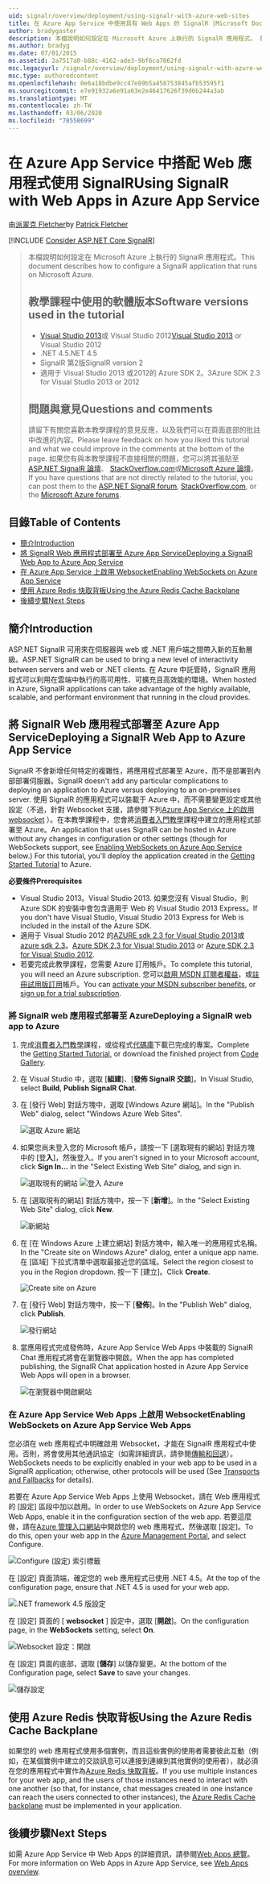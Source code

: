 ```yaml
---
uid: signalr/overview/deployment/using-signalr-with-azure-web-sites
title: 在 Azure App Service 中使用具有 Web Apps 的 SignalR |Microsoft Docs
author: bradygaster
description: 本檔說明如何設定在 Microsoft Azure 上執行的 SignalR 應用程式。 教學課程中所使用的軟體版本 Visual Studio 2013 或 Vis 。
ms.author: bradyg
ms.date: 07/01/2015
ms.assetid: 2a7517a0-b88c-4162-ade3-9bf6ca7062fd
msc.legacyurl: /signalr/overview/deployment/using-signalr-with-azure-web-sites
msc.type: authoredcontent
ms.openlocfilehash: 0e6a18bdbe9cc47e89b5a458753845afb53595f1
ms.sourcegitcommit: e7e91932a6e91a63e2e46417626f39d6b244a3ab
ms.translationtype: MT
ms.contentlocale: zh-TW
ms.lasthandoff: 03/06/2020
ms.locfileid: "78558699"
---
```

# <a name="using-signalr-with-web-apps-in-azure-app-service"></a><span data-ttu-id="77320-104">在 Azure App Service 中搭配 Web 應用程式使用 SignalR</span><span class="sxs-lookup"><span data-stu-id="77320-104">Using SignalR with Web Apps in Azure App Service</span></span>

<span data-ttu-id="77320-105">由[派翠克 Fletcher](https://github.com/pfletcher)</span><span class="sxs-lookup"><span data-stu-id="77320-105">by [Patrick Fletcher](https://github.com/pfletcher)</span></span>

[!INCLUDE [Consider ASP.NET Core SignalR](~/includes/signalr/signalr-version-disambiguation.md)]

> <span data-ttu-id="77320-106">本檔說明如何設定在 Microsoft Azure 上執行的 SignalR 應用程式。</span><span class="sxs-lookup"><span data-stu-id="77320-106">This document describes how to configure a SignalR application that runs on Microsoft Azure.</span></span>
>
> ## <a name="software-versions-used-in-the-tutorial"></a><span data-ttu-id="77320-107">教學課程中使用的軟體版本</span><span class="sxs-lookup"><span data-stu-id="77320-107">Software versions used in the tutorial</span></span>
>
>
> - <span data-ttu-id="77320-108">[Visual Studio 2013](https://my.visualstudio.com/Downloads?q=visual%20studio%202013)或 Visual Studio 2012</span><span class="sxs-lookup"><span data-stu-id="77320-108">[Visual Studio 2013](https://my.visualstudio.com/Downloads?q=visual%20studio%202013) or Visual Studio 2012</span></span>
> - <span data-ttu-id="77320-109">.NET 4.5</span><span class="sxs-lookup"><span data-stu-id="77320-109">.NET 4.5</span></span>
> - <span data-ttu-id="77320-110">SignalR 第2版</span><span class="sxs-lookup"><span data-stu-id="77320-110">SignalR version 2</span></span>
> - <span data-ttu-id="77320-111">適用于 Visual Studio 2013 或2012的 Azure SDK 2。3</span><span class="sxs-lookup"><span data-stu-id="77320-111">Azure SDK 2.3 for Visual Studio 2013 or 2012</span></span>
>
>
>
> ## <a name="questions-and-comments"></a><span data-ttu-id="77320-112">問題與意見</span><span class="sxs-lookup"><span data-stu-id="77320-112">Questions and comments</span></span>
>
> <span data-ttu-id="77320-113">請留下有關您喜歡本教學課程的意見反應，以及我們可以在頁面底部的批註中改進的內容。</span><span class="sxs-lookup"><span data-stu-id="77320-113">Please leave feedback on how you liked this tutorial and what we could improve in the comments at the bottom of the page.</span></span> <span data-ttu-id="77320-114">如果您有與本教學課程不直接相關的問題，您可以將其張貼至[ASP.NET SignalR 論壇](https://forums.asp.net/1254.aspx/1?ASP+NET+SignalR)、 [StackOverflow.com](http://stackoverflow.com/)或[Microsoft Azure 論壇](https://social.msdn.microsoft.com/Forums/windowsazure/home?category=windowsazureplatform)。</span><span class="sxs-lookup"><span data-stu-id="77320-114">If you have questions that are not directly related to the tutorial, you can post them to the [ASP.NET SignalR forum](https://forums.asp.net/1254.aspx/1?ASP+NET+SignalR), [StackOverflow.com](http://stackoverflow.com/), or the [Microsoft Azure forums](https://social.msdn.microsoft.com/Forums/windowsazure/home?category=windowsazureplatform).</span></span>

## <a name="table-of-contents"></a><span data-ttu-id="77320-115">目錄</span><span class="sxs-lookup"><span data-stu-id="77320-115">Table of Contents</span></span>

- [<span data-ttu-id="77320-116">簡介</span><span class="sxs-lookup"><span data-stu-id="77320-116">Introduction</span></span>](#introduction)
- [<span data-ttu-id="77320-117">將 SignalR Web 應用程式部署至 Azure App Service</span><span class="sxs-lookup"><span data-stu-id="77320-117">Deploying a SignalR Web App to Azure App Service</span></span>](#deploying)
- [<span data-ttu-id="77320-118">在 Azure App Service 上啟用 Websocket</span><span class="sxs-lookup"><span data-stu-id="77320-118">Enabling WebSockets on Azure App Service</span></span>](#websocket)
- [<span data-ttu-id="77320-119">使用 Azure Redis 快取背板</span><span class="sxs-lookup"><span data-stu-id="77320-119">Using the Azure Redis Cache Backplane</span></span>](#backplane)
- [<span data-ttu-id="77320-120">後續步驟</span><span class="sxs-lookup"><span data-stu-id="77320-120">Next Steps</span></span>](#nextsteps)

<a id="introduction"></a>
## <a name="introduction"></a><span data-ttu-id="77320-121">簡介</span><span class="sxs-lookup"><span data-stu-id="77320-121">Introduction</span></span>

<span data-ttu-id="77320-122">ASP.NET SignalR 可用來在伺服器與 web 或 .NET 用戶端之間帶入新的互動層級。</span><span class="sxs-lookup"><span data-stu-id="77320-122">ASP.NET SignalR can be used to bring a new level of interactivity between servers and web or .NET clients.</span></span> <span data-ttu-id="77320-123">在 Azure 中託管時，SignalR 應用程式可以利用在雲端中執行的高可用性、可擴充且高效能的環境。</span><span class="sxs-lookup"><span data-stu-id="77320-123">When hosted in Azure, SignalR applications can take advantage of the highly available, scalable, and performant environment that running in the cloud provides.</span></span>

<a id="deploying"></a>
## <a name="deploying-a-signalr-web-app-to-azure-app-service"></a><span data-ttu-id="77320-124">將 SignalR Web 應用程式部署至 Azure App Service</span><span class="sxs-lookup"><span data-stu-id="77320-124">Deploying a SignalR Web App to Azure App Service</span></span>

<span data-ttu-id="77320-125">SignalR 不會新增任何特定的複雜性，將應用程式部署至 Azure，而不是部署到內部部署伺服器。</span><span class="sxs-lookup"><span data-stu-id="77320-125">SignalR doesn't add any particular complications to deploying an application to Azure versus deploying to an on-premises server.</span></span> <span data-ttu-id="77320-126">使用 SignalR 的應用程式可以裝載于 Azure 中，而不需要變更設定或其他設定（不過，針對 Websocket 支援，請參閱下列[Azure App Service 上的啟用 websocket](#websocket) ）。在本教學課程中，您會將[消費者入門教學](../getting-started/tutorial-getting-started-with-signalr.md)課程中建立的應用程式部署至 Azure。</span><span class="sxs-lookup"><span data-stu-id="77320-126">An application that uses SignalR can be hosted in Azure without any changes in configuration or other settings (though for WebSockets support, see [Enabling WebSockets on Azure App Service](#websocket) below.) For this tutorial, you'll deploy the application created in the [Getting Started Tutorial](../getting-started/tutorial-getting-started-with-signalr.md) to Azure.</span></span>

<span data-ttu-id="77320-127">**必要條件**</span><span class="sxs-lookup"><span data-stu-id="77320-127">**Prerequisites**</span></span>

- <span data-ttu-id="77320-128">Visual Studio 2013。</span><span class="sxs-lookup"><span data-stu-id="77320-128">Visual Studio 2013.</span></span> <span data-ttu-id="77320-129">如果您沒有 Visual Studio，則 Azure SDK 的安裝中會包含適用于 Web 的 Visual Studio 2013 Express。</span><span class="sxs-lookup"><span data-stu-id="77320-129">If you don't have Visual Studio, Visual Studio 2013 Express for Web is included in the install of the Azure SDK.</span></span>
- <span data-ttu-id="77320-130">適用于 Visual Studio 2012 的[AZURE sdk 2.3 for Visual Studio 2013](https://go.microsoft.com/fwlink/?linkid=324322&clcid=0x409)或[azure sdk 2.3](https://go.microsoft.com/fwlink/p/?linkid=323511)。</span><span class="sxs-lookup"><span data-stu-id="77320-130">[Azure SDK 2.3 for Visual Studio 2013](https://go.microsoft.com/fwlink/?linkid=324322&clcid=0x409) or [Azure SDK 2.3 for Visual Studio 2012](https://go.microsoft.com/fwlink/p/?linkid=323511).</span></span>
- <span data-ttu-id="77320-131">若要完成此教學課程，您需要 Azure 訂用帳戶。</span><span class="sxs-lookup"><span data-stu-id="77320-131">To complete this tutorial, you will need an Azure subscription.</span></span> <span data-ttu-id="77320-132">您可以[啟用 MSDN 訂閱者權益](https://azure.microsoft.com/pricing/member-offers/msdn-benefits-details/)，或[註冊試用版訂用](https://azure.microsoft.com/pricing/free-trial/)帳戶。</span><span class="sxs-lookup"><span data-stu-id="77320-132">You can [activate your MSDN subscriber benefits](https://azure.microsoft.com/pricing/member-offers/msdn-benefits-details/), or [sign up for a trial subscription](https://azure.microsoft.com/pricing/free-trial/).</span></span>

### <a name="deploying-a-signalr-web-app-to-azure"></a><span data-ttu-id="77320-133">將 SignalR web 應用程式部署至 Azure</span><span class="sxs-lookup"><span data-stu-id="77320-133">Deploying a SignalR web app to Azure</span></span>

1. <span data-ttu-id="77320-134">完成[消費者入門教學](../getting-started/tutorial-getting-started-with-signalr.md)課程，或從程式[代碼庫](https://code.msdn.microsoft.com/SignalR-Getting-Started-b9d18aa9)下載已完成的專案。</span><span class="sxs-lookup"><span data-stu-id="77320-134">Complete the [Getting Started Tutorial](../getting-started/tutorial-getting-started-with-signalr.md), or download the finished project from [Code Gallery](https://code.msdn.microsoft.com/SignalR-Getting-Started-b9d18aa9).</span></span>
2. <span data-ttu-id="77320-135">在 Visual Studio 中，選取 [**組建**]、[**發佈 SignalR 交談**]。</span><span class="sxs-lookup"><span data-stu-id="77320-135">In Visual Studio, select **Build**, **Publish SignalR Chat**.</span></span>
3. <span data-ttu-id="77320-136">在 [發行 Web] 對話方塊中，選取 [Windows Azure 網站]。</span><span class="sxs-lookup"><span data-stu-id="77320-136">In the "Publish Web" dialog, select "Windows Azure Web Sites".</span></span>

    ![選取 Azure 網站](using-signalr-with-azure-web-sites/_static/image1.png)
4. <span data-ttu-id="77320-138">如果您尚未登入您的 Microsoft 帳戶，請按一下 [選取現有的網站] 對話方塊中的 [登**入**]，然後登入。</span><span class="sxs-lookup"><span data-stu-id="77320-138">If you aren't signed in to your Microsoft account, click **Sign In...** in the "Select Existing Web Site" dialog, and sign in.</span></span>

    ![選取現有的網站](using-signalr-with-azure-web-sites/_static/image2.png)    ![登入 Azure](using-signalr-with-azure-web-sites/_static/image3.png)
5. <span data-ttu-id="77320-141">在 [選取現有的網站] 對話方塊中，按一下 [**新增**]。</span><span class="sxs-lookup"><span data-stu-id="77320-141">In the "Select Existing Web Site" dialog, click **New**.</span></span>

    ![新網站](using-signalr-with-azure-web-sites/_static/image4.png)
6. <span data-ttu-id="77320-143">在 [在 Windows Azure 上建立網站] 對話方塊中，輸入唯一的應用程式名稱。</span><span class="sxs-lookup"><span data-stu-id="77320-143">In the "Create site on Windows Azure" dialog, enter a unique app name.</span></span> <span data-ttu-id="77320-144">在 [區域] 下拉式清單中選取最接近您的區域。</span><span class="sxs-lookup"><span data-stu-id="77320-144">Select the region closest to you in the Region dropdown.</span></span> <span data-ttu-id="77320-145">按一下 [建立]。</span><span class="sxs-lookup"><span data-stu-id="77320-145">Click **Create**.</span></span>

    ![Create site on Azure](using-signalr-with-azure-web-sites/_static/image5.png)
7. <span data-ttu-id="77320-147">在 [發行 Web] 對話方塊中，按一下 [**發佈**]。</span><span class="sxs-lookup"><span data-stu-id="77320-147">In the "Publish Web" dialog, click **Publish**.</span></span>

    ![發行網站](using-signalr-with-azure-web-sites/_static/image6.png)
8. <span data-ttu-id="77320-149">當應用程式完成發佈時，Azure App Service Web Apps 中裝載的 SignalR Chat 應用程式將會在瀏覽器中開啟。</span><span class="sxs-lookup"><span data-stu-id="77320-149">When the app has completed publishing, the SignalR Chat application hosted in Azure App Service Web Apps will open in a browser.</span></span>

    ![在瀏覽器中開啟網站](using-signalr-with-azure-web-sites/_static/image7.png)

<a id="websocket"></a>
### <a name="enabling-websockets-on-azure-app-service-web-apps"></a><span data-ttu-id="77320-151">在 Azure App Service Web Apps 上啟用 Websocket</span><span class="sxs-lookup"><span data-stu-id="77320-151">Enabling WebSockets on Azure App Service Web Apps</span></span>

<span data-ttu-id="77320-152">您必須在 web 應用程式中明確啟用 Websocket，才能在 SignalR 應用程式中使用。否則，將會使用其他通訊協定（如需詳細資訊，請參閱[傳輸和回退](../getting-started/introduction-to-signalr.md#transports)）。</span><span class="sxs-lookup"><span data-stu-id="77320-152">WebSockets needs to be explicitly enabled in your web app to be used in a SignalR application; otherwise, other protocols will be used (See [Transports and Fallbacks](../getting-started/introduction-to-signalr.md#transports) for details).</span></span>

<span data-ttu-id="77320-153">若要在 Azure App Service Web Apps 上使用 Websocket，請在 Web 應用程式的 [設定] 區段中加以啟用。</span><span class="sxs-lookup"><span data-stu-id="77320-153">In order to use WebSockets on Azure App Service Web Apps, enable it in the configuration section of the web app.</span></span> <span data-ttu-id="77320-154">若要這麼做，請在[Azure 管理入口網站](https://manage.windowsazure.com/)中開啟您的 web 應用程式，然後選取 [設定]。</span><span class="sxs-lookup"><span data-stu-id="77320-154">To do this, open your web app in the [Azure Management Portal](https://manage.windowsazure.com/), and select Configure.</span></span>

![Configure (設定) 索引標籤](using-signalr-with-azure-web-sites/_static/image8.png)

<span data-ttu-id="77320-156">在 [設定] 頁面頂端，確定您的 web 應用程式已使用 .NET 4.5。</span><span class="sxs-lookup"><span data-stu-id="77320-156">At the top of the configuration page, ensure that .NET 4.5 is used for your web app.</span></span>

![.NET framework 4.5 版設定](using-signalr-with-azure-web-sites/_static/image9.png)

<span data-ttu-id="77320-158">在 [設定] 頁面的 [ **websocket** ] 設定中，選取 [**開啟**]。</span><span class="sxs-lookup"><span data-stu-id="77320-158">On the configuration page, in the **WebSockets** setting, select **On**.</span></span>

![Websocket 設定：開啟](using-signalr-with-azure-web-sites/_static/image10.png)

<span data-ttu-id="77320-160">在 [設定] 頁面的底部，選取 [**儲存**] 以儲存變更。</span><span class="sxs-lookup"><span data-stu-id="77320-160">At the bottom of the Configuration page, select **Save** to save your changes.</span></span>

![儲存設定](using-signalr-with-azure-web-sites/_static/image11.png)

<a id="backplane"></a>
## <a name="using-the-azure-redis-cache-backplane"></a><span data-ttu-id="77320-162">使用 Azure Redis 快取背板</span><span class="sxs-lookup"><span data-stu-id="77320-162">Using the Azure Redis Cache Backplane</span></span>

<span data-ttu-id="77320-163">如果您的 web 應用程式使用多個實例，而且這些實例的使用者需要彼此互動（例如，在某個實例中建立的交談訊息可以連接到連線到其他實例的使用者），就必須在您的應用程式中實作為[Azure Redis 快取背板](../performance/scaleout-with-redis.md)。</span><span class="sxs-lookup"><span data-stu-id="77320-163">If you use multiple instances for your web app, and the users of those instances need to interact with one another (so that, for instance, chat messages created in one instance can reach the users connected to other instances), the [Azure Redis Cache backplane](../performance/scaleout-with-redis.md) must be implemented in your application.</span></span>

<a id="nextsteps"></a>
## <a name="next-steps"></a><span data-ttu-id="77320-164">後續步驟</span><span class="sxs-lookup"><span data-stu-id="77320-164">Next Steps</span></span>

<span data-ttu-id="77320-165">如需 Azure App Service 中 Web Apps 的詳細資訊，請參閱[Web Apps 總覽](https://azure.microsoft.com/documentation/articles/app-service-web-overview/)。</span><span class="sxs-lookup"><span data-stu-id="77320-165">For more information on Web Apps in Azure App Service, see [Web Apps overview](https://azure.microsoft.com/documentation/articles/app-service-web-overview/).</span></span>
